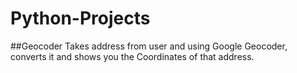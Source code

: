 # Python-Projects

##Geocoder
Takes address from user and using Google Geocoder, converts it and shows you the Coordinates of that address.
